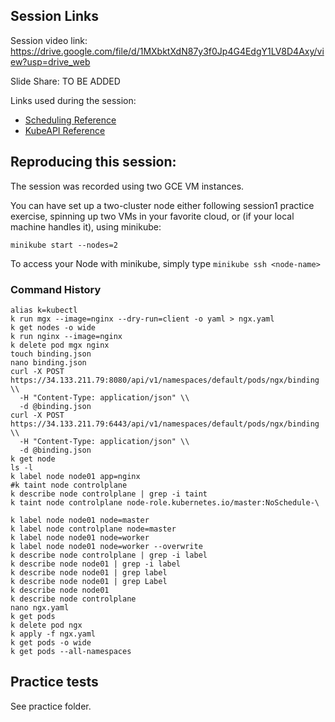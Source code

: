 ## Session Links

Session video link: https://drive.google.com/file/d/1MXbktXdN87y3f0Jp4G4EdgY1LV8D4Axy/view?usp=drive_web

Slide Share: TO BE ADDED

Links used during the session:

* [Scheduling Reference](https://kubernetes.io/docs/home/)
* [KubeAPI Reference](https://github.com/walidshaari/Kubernetes-Certified-Administrator?utm_source=pocket_mylist)


## Reproducing this session:

The session was recorded using two GCE VM instances.

You can have set up a two-cluster node either following session1 practice exercise, spinning up two VMs in your favorite cloud, or (if your local machine handles it), using minikube:

```
minikube start --nodes=2 
```

To access your Node with minikube, simply type `minikube ssh <node-name>`


### Command History
```language: bash
alias k=kubectl
k run mgx --image=nginx --dry-run=client -o yaml > ngx.yaml
k get nodes -o wide
k run nginx --image=nginx 
k delete pod mgx nginx
touch binding.json
nano binding.json
curl -X POST https://34.133.211.79:8080/api/v1/namespaces/default/pods/ngx/binding \\
  -H "Content-Type: application/json" \\
  -d @binding.json
curl -X POST https://34.133.211.79:6443/api/v1/namespaces/default/pods/ngx/binding \\
  -H "Content-Type: application/json" \\
  -d @binding.json
k get node
ls -l
k label node node01 app=nginx
#k taint node controlplane 
k describe node controlplane | grep -i taint
k taint node controlplane node-role.kubernetes.io/master:NoSchedule-\

k label node node01 node=master
k label node controlplane node=master
k label node node01 node=worker
k label node node01 node=worker --overwrite
k describe node controlplane | grep -i label
k describe node node01 | grep -i label
k describe node node01 | grep label
k describe node node01 | grep Label
k describe node node01
k describe node controlplane
nano ngx.yaml
k get pods
k delete pod ngx
k apply -f ngx.yaml
k get pods -o wide
k get pods --all-namespaces
```


## Practice tests

See practice folder.
